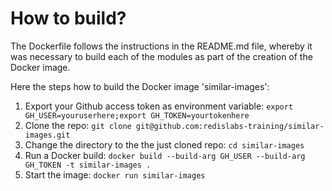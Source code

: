 # How to build?

The Dockerfile follows the instructions in the README.md file, whereby it was necessary to build each of the modules as part of the creation of the Docker image.

Here the steps how to build the Docker image 'similar-images':

1. Export your Github access token as environment variable: `export GH_USER=youruserhere;export GH_TOKEN=yourtokenhere`
2. Clone the repo: `git clone git@github.com:redislabs-training/similar-images.git`
3. Change the directory to the the just cloned repo: `cd similar-images`
4. Run a Docker build: `docker build --build-arg GH_USER --build-arg GH_TOKEN -t similar-images .`
5. Start the image: `docker run similar-images`
